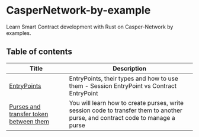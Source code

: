 # CasperNetwork-by-example
Learn Smart Contract development with Rust on Casper-Network by examples.

## Table of contents

| Title                                                                                                                                  	| Description                                                                                                                    	|
|----------------------------------------------------------------------------------------------------------------------------------------	|--------------------------------------------------------------------------------------------------------------------------------	|
| [EntryPoints](https://github.com/k3rn3lpanicc/CasperNetwork-by-example/blob/main/EntryPoints.md)                                       	| EntryPoints, their types and how to use them - Session EntryPoint vs Contract EntryPoint                                       	|
| [Purses and transfer token between them](https://github.com/k3rn3lpanicc/CasperNetwork-by-example/blob/main/Purses%26TransferToken.md) 	| You will learn how to create purses, write session code to transfer them to another purse, and contract code to manage a purse 	|
